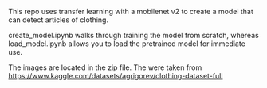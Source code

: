 This repo uses transfer learning with a mobilenet v2 to create a model that can detect articles of clothing.

create_model.ipynb walks through training the model from scratch, whereas load_model.ipynb allows you to load the pretrained model for immediate use.

The images are located in the zip file. The were taken from https://www.kaggle.com/datasets/agrigorev/clothing-dataset-full